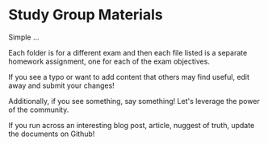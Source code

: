 # Study Group Materials 
Simple ... 

Each folder is for a different exam and then each file listed is a separate homework assignment, one for each of the exam objectives.

If you see a typo or want to add content that others may find useful, edit away and submit your changes!

Additionally, if you see something, say something! Let's leverage the power of the community.

If you run across an interesting blog post, article, nuggest of truth, update the documents on Github!